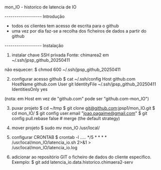 mon_IO - historico de latencia de IO

------------------- Introdução
- todos os clientes tem acesso de escrita para o github
- uma vez por dia faz-se a recolha dos ficheiros de dados a partir do github

------------------- Instalação

1. instalar chave SSH privada
Fonte: chimarea2 em ~/.ssh/jpsp_github_20250411

não esquecer:
$ chmod 600  ~/.ssh/jpsp_github_20250411


2. configurar acesso github
$ cat ~/.ssh/config 
Host github.com
  HostName github.com
  User git
  IdentityFile ~/.ssh/jpsp_github_20250411
  IdentitiesOnly yes

(nota: em Host em vez de "github.com" pode ser "github.com-mon_IO")

3. puxar projeto
$ cd ~/tmp
$ git clone git@github.com:jpsp1/mon_IO.git
$ cd mon_IO/
$ git config user.email "joao.pagaime@gmail.com"
$ git config pull.rebase false  # merge (the default strategy)


4. mover projeto 
$ sudo  mv  mon_IO /usr/local/

5. configurar CRONTAB
$ crontab -l
.....
*/5 * * * * /usr/local/mon_IO/latencia_io.sh 2>&1 > /usr/local/mon_IO/latencia_io.log

6.  adicionar ao repositório GIT o ficheiro de dados do cliente especifico. Exemplo:
$ git add latencia_io.data.historico.chimaera2-serv

